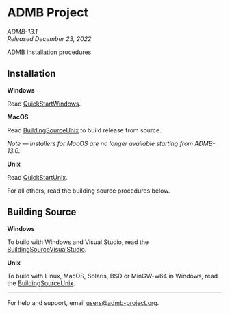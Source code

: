 ADMB Project  
============
*ADMB-13.1*  
*Released December 23, 2022*  

ADMB Installation procedures

Installation
------------

**Windows**

Read [QuickStartWindows](docs/install/QuickStartWindows.md).  

**MacOS** 

Read [BuildingSourceUnix](docs/install/BuildingSourceUnix.md) to build release from source.

_Note &mdash; Installers for MacOS are no longer available starting from ADMB-13.0._

**Unix**

Read [QuickStartUnix](docs/install/QuickStartUnix.md).

For all others, read the building source procedures below.

Building Source
---------------

**Windows**

To build with Windows and Visual Studio, read the [BuildingSourceVisualStudio](docs/install/BuildingSourceVisualStudio.md).   

**Unix**

To build with Linux, MacOS, Solaris, BSD or MinGW-w64 in Windows, read the [BuildingSourceUnix](docs/install/BuildingSourceUnix.md).

---
For help and support, email <users@admb-project.org>.
